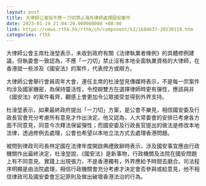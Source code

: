 ```yaml
---
layout: post
title: 大律師公會指不應一刀切禁止海外律師處理國安案件
date: 2023-01-19 21:04:29.000000000 +08:00
link: https://news.rthk.hk/rthk/ch/component/k2/1684637-20230119.htm
categories: rthk
---
```


大律師公會主席杜淦堃表示，未收到政府有關《法律執業者條例》的具體修例建議，但執委會一致認為，不應「一刀切」禁止沒有本地全面執業資格的大律師，在香港就一些涉及《國安法》的案件，代表控方或辯方。

大律師公會舉行會員周年大會，連任主席的杜淦堃見傳媒時表示，不是每一宗案件均涉及國家機密，為保持靈活性，令控辯雙方在選擇律師時更有彈性，應該與非《國安法》的案件看齊，觀感上會更加令公眾接受並得到外界支持。

杜淦堃表示，如果最終政府提出「一刀切」方案，是公會不樂見，相信國安委及行政長官會充分考慮所有意見才作出決定。他又認為，人大常委會的安排已考慮各方面不同意見，同意今次釋法保留彈性；而國安委及行政長官提出的做法是修改本地法律，透過修例去處理，公會也希望以本地立法方式去處理香港問題。

被問到律政司司長林定國在法律年度開啟典禮致辭時表示，涉及國安事宜應由行政機關作出最終決定，杜淦堃說，《國安法》是新事物，行政機關及法院在國安問題上有不同意見、實踐上出現張力，不是香港獨有，外界應給予時間去磨合。司法程序明顯是由法院處理，相信行政機關會充分考慮才決定會否參與或給意見，他不相信律政司及國安委會忘記原則及做出破壞香港法治的行為。
